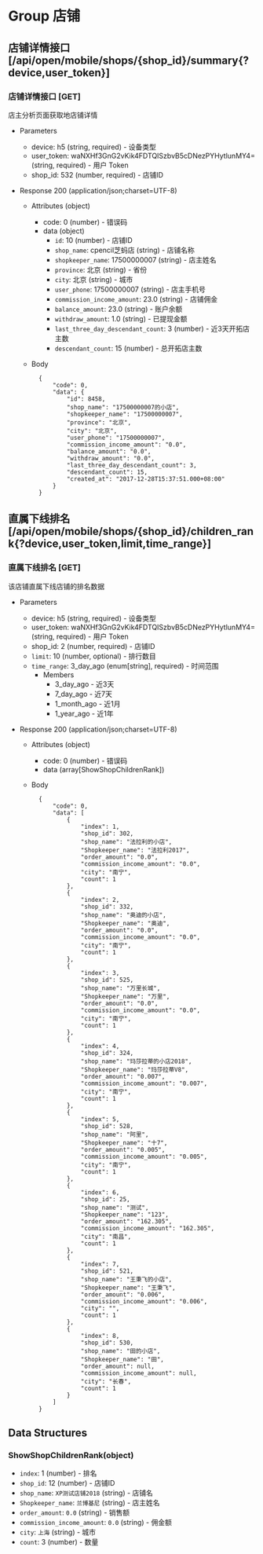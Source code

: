 # Group 店铺

## 店铺详情接口 [/api/open/mobile/shops/{shop_id}/summary{?device,user_token}]
### 店铺详情接口 [GET]
店主分析页面获取地店铺详情

+ Parameters
    + device: h5 (string, required) - 设备类型
    + user_token: waNXHf3GnG2vKik4FDTQISzbvB5cDNezPYHytlunMY4= (string, required) - 用户 Token
    + shop_id: 532 (number, required) - 店铺ID

+ Response 200 (application/json;charset=UTF-8)
    + Attributes (object)
        + code: 0 (number) - 错误码
        + data (object)
          + `id`: 10 (number) - 店铺ID
          + `shop_name`: cpencil芝蚂店 (string) - 店铺名称
          + `shopkeeper_name`: 17500000007 (string) - 店主姓名
          + `province`: 北京 (string) - 省份
          + `city`: 北京 (string) - 城市
          + `user_phone`: 17500000007 (string) - 店主手机号
          + `commission_income_amount`: 23.0 (string) - 店铺佣金
          + `balance_amount`: 23.0 (string) - 账户余额
          + `withdraw_amount`: 1.0 (string) - 已提现金额
          + `last_three_day_descendant_count`: 3 (number) - 近3天开拓店主数
          + `descendant_count`: 15 (number) - 总开拓店主数

    + Body

            {
                "code": 0,
                "data": {
                    "id": 8458,
                    "shop_name": "17500000007的小店",
                    "shopkeeper_name": "17500000007",
                    "province": "北京",
                    "city": "北京",
                    "user_phone": "17500000007",
                    "commission_income_amount": "0.0",
                    "balance_amount": "0.0",
                    "withdraw_amount": "0.0",
                    "last_three_day_descendant_count": 3,
                    "descendant_count": 15,
                    "created_at": "2017-12-28T15:37:51.000+08:00"
                }
            }

## 直属下线排名 [/api/open/mobile/shops/{shop_id}/children_rank{?device,user_token,limit,time_range}]
### 直属下线排名 [GET]
该店铺直属下线店铺的排名数据

+ Parameters
    + device: h5 (string, required) - 设备类型
    + user_token: waNXHf3GnG2vKik4FDTQISzbvB5cDNezPYHytlunMY4= (string, required) - 用户 Token
    + shop_id: 2 (number, required) - 店铺ID
    + `limit`: 10 (number, optional) - 排行数目
    + `time_range`: 3_day_ago (enum[string], required) - 时间范围
        + Members
          + 3_day_ago - 近3天
          + 7_day_ago - 近7天
          + 1_month_ago - 近1月
          + 1_year_ago - 近1年

+ Response 200 (application/json;charset=UTF-8)
    + Attributes (object)
        + code: 0 (number) - 错误码
        + data (array[ShowShopChildrenRank])

    + Body

            {
                "code": 0,
                "data": [
                    {
                        "index": 1,
                        "shop_id": 302,
                        "shop_name": "法拉利的小店",
                        "Shopkeeper_name": "法拉利2017",
                        "order_amount": "0.0",
                        "commission_income_amount": "0.0",
                        "city": "南宁",
                        "count": 1
                    },
                    {
                        "index": 2,
                        "shop_id": 332,
                        "shop_name": "奥迪的小店",
                        "Shopkeeper_name": "奥迪",
                        "order_amount": "0.0",
                        "commission_income_amount": "0.0",
                        "city": "南宁",
                        "count": 1
                    },
                    {
                        "index": 3,
                        "shop_id": 525,
                        "shop_name": "万里长城",
                        "Shopkeeper_name": "万里",
                        "order_amount": "0.0",
                        "commission_income_amount": "0.0",
                        "city": "南宁",
                        "count": 1
                    },
                    {
                        "index": 4,
                        "shop_id": 324,
                        "shop_name": "玛莎拉蒂的小店2018",
                        "Shopkeeper_name": "玛莎拉蒂V8",
                        "order_amount": "0.007",
                        "commission_income_amount": "0.007",
                        "city": "南宁",
                        "count": 1
                    },
                    {
                        "index": 5,
                        "shop_id": 528,
                        "shop_name": "阿里",
                        "Shopkeeper_name": "十7",
                        "order_amount": "0.005",
                        "commission_income_amount": "0.005",
                        "city": "南宁",
                        "count": 1
                    },
                    {
                        "index": 6,
                        "shop_id": 25,
                        "shop_name": "测试",
                        "Shopkeeper_name": "123",
                        "order_amount": "162.305",
                        "commission_income_amount": "162.305",
                        "city": "南昌",
                        "count": 1
                    },
                    {
                        "index": 7,
                        "shop_id": 521,
                        "shop_name": "王秉飞的小店",
                        "Shopkeeper_name": "王秉飞",
                        "order_amount": "0.006",
                        "commission_income_amount": "0.006",
                        "city": "",
                        "count": 1
                    },
                    {
                        "index": 8,
                        "shop_id": 530,
                        "shop_name": "田的小店",
                        "Shopkeeper_name": "田",
                        "order_amount": null,
                        "commission_income_amount": null,
                        "city": "长春",
                        "count": 1
                    }
                ]
            }
## Data Structures
### ShowShopChildrenRank(object)
+ `index`: 1 (number) - 排名
+ `shop_id`: 12 (number) - 店铺ID
+ `shop_name`: `XP测试店铺2018` (string) - 店铺名
+ `Shopkeeper_name`: `兰博基尼` (string) - 店主姓名
+ `order_amount`: `0.0` (string) - 销售额
+ `commission_income_amount`: `0.0` (string) - 佣金额
+ `city`: `上海` (string) - 城市
+ `count`: 3 (number) - 数量
